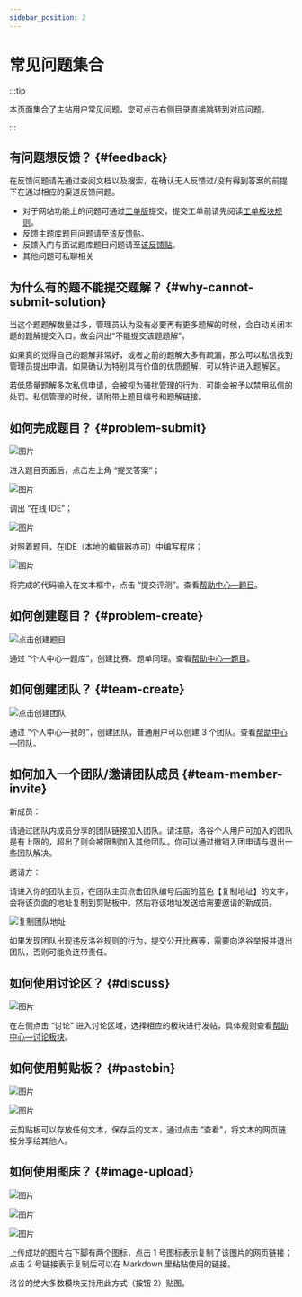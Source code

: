 ```yaml
---
sidebar_position: 2
---
```


# 常见问题集合

:::tip

本页面集合了主站用户常见问题，您可点击右侧目录直接跳转到对应问题。

:::

## 有问题想反馈？ {#feedback}

在反馈问题请先通过查阅文档以及搜索，在确认无人反馈过/没有得到答案的前提下在通过相应的渠道反馈问题。

- 对于网站功能上的问题可通过[工单版](https://www.luogu.com.cn/discuss/lists?forumname=service)提交，提交工单前请先阅读[工单板块规则](https://www.luogu.com.cn/discuss/show?postid=9779)。
- 反馈主题库题目问题请至[该反馈贴](https://www.luogu.com.cn/discuss/show?postid=566566)。
- 反馈入门与面试题库题目问题请至[该反馈贴](https://www.luogu.com.cn/discuss/show?postid=325040)。
- 其他问题可私聊相关

## 为什么有的题不能提交题解？ {#why-cannot-submit-solution}

当这个题题解数量过多，管理员认为没有必要再有更多题解的时候，会自动关闭本题的题解提交入口，故会闪出“不能提交该题题解”。

如果真的觉得自己的题解非常好，或者之前的题解大多有疏漏，那么可以私信找到管理员提出申请。如果确认为特别具有价值的优质题解，可以特许进入题解区。

若低质量题解多次私信申请，会被视为骚扰管理的行为，可能会被予以禁用私信的处罚。私信管理的时候，请附带上题目编号和题解链接。

## 如何完成题目？ {#problem-submit}

![图片](_image/submit-1.png)

进入题目页面后，点击左上角 “提交答案”；

![图片](_image/submit-2.png)

调出 “在线 IDE”；

![图片](_image/submit-3.png)

对照着题目，在IDE（本地的编辑器亦可）中编写程序；

![图片](_image/submit-4.png)

将完成的代码输入在文本框中，点击 “提交评测”。查看[帮助中心—题目](https://www.luogu.com.cn/blog/luogu/luogu-help)。

## 如何创建题目？ {#problem-create}

![点击创建题目](_image/create-problem.jpg)

通过 “个人中心—题库”，创建比赛、题单同理。查看[帮助中心—题目](https://www.luogu.com.cn/blog/luogu/luogu-help)。

## 如何创建团队？ {#team-create}

![点击创建团队](_image/create-team.jpg)

通过 “个人中心—我的”，创建团队，普通用户可以创建 3 个团队。查看[帮助中心—团队](https://www.luogu.com.cn/blog/luogu/luogu-help)。

## 如何加入一个团队/邀请团队成员 {#team-member-invite}

新成员：  

请通过团队内成员分享的团队链接加入团队。请注意，洛谷个人用户可加入的团队是有上限的，超出了则会被限制加入其他团队。你可以通过撤销入团申请与退出一些团队解决。

邀请方：  

请进入你的团队主页，在团队主页点击团队编号后面的蓝色【复制地址】的文字，会将该页面的地址复制到剪贴板中。然后将该地址发送给需要邀请的新成员。

![复制团队地址](_image/pt-member-review-9972470.png)

如果发现团队出现违反洛谷规则的行为，提交公开比赛等，需要向洛谷举报并退出团队，否则可能负连带责任。

## 如何使用讨论区？ {#discuss}

![图片](_image/discuss.png)

在左侧点击 “讨论” 进入讨论区域，选择相应的板块进行发帖，具体规则查看[帮助中心—讨论板块](https://www.luogu.com.cn/blog/luogu/luogu-help)。

## 如何使用剪贴板？ {#pastebin}

![图片](_image/pastebin-1.png)

![图片](_image/pastebin-2.png)

云剪贴板可以存放任何文本，保存后的文本，通过点击 “查看”，将文本的网页链接分享给其他人。

## 如何使用图床？ {#image-upload}

![图片](_image/imageupload-1.png)

![图片](_image/imageupload-2.png)

![图片](_image/imageupload-3.png)

上传成功的图片右下脚有两个图标，点击 1 号图标表示复制了该图片的网页链接；点击 2 号链接表示复制后可以在 Markdown 里粘贴使用的链接。

洛谷的绝大多数模块支持用此方式（按钮 2）贴图。
